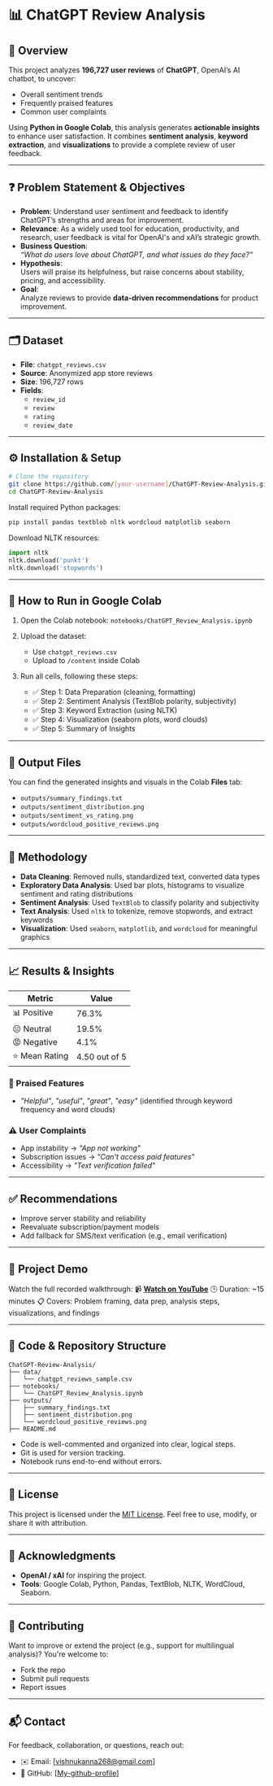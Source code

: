 # 📊 ChatGPT Review Analysis

## 🧠 Overview  
This project analyzes **196,727 user reviews** of **ChatGPT**, OpenAI’s AI chatbot, to uncover:
- Overall sentiment trends  
- Frequently praised features  
- Common user complaints  

Using **Python in Google Colab**, this analysis generates **actionable insights** to enhance user satisfaction. It combines **sentiment analysis**, **keyword extraction**, and **visualizations** to provide a complete review of user feedback.

---

## ❓ Problem Statement & Objectives

- **Problem**: Understand user sentiment and feedback to identify ChatGPT’s strengths and areas for improvement.
- **Relevance**: As a widely used tool for education, productivity, and research, user feedback is vital for OpenAI's and xAI’s strategic growth.
- **Business Question**:  
  _“What do users love about ChatGPT, and what issues do they face?”_
- **Hypothesis**:  
  Users will praise its helpfulness, but raise concerns about stability, pricing, and accessibility.
- **Goal**:  
  Analyze reviews to provide **data-driven recommendations** for product improvement.

---

## 🗂 Dataset

- **File**: `chatgpt_reviews.csv`  
- **Source**: Anonymized app store reviews  
- **Size**: 196,727 rows  
- **Fields**:
  - `review_id`  
  - `review`  
  - `rating`  
  - `review_date`  

---

## ⚙️ Installation & Setup

```bash
# Clone the repository
git clone https://github.com/[your-username]/ChatGPT-Review-Analysis.git
cd ChatGPT-Review-Analysis
````

Install required Python packages:

```bash
pip install pandas textblob nltk wordcloud matplotlib seaborn
```

Download NLTK resources:

```python
import nltk
nltk.download('punkt')
nltk.download('stopwords')
```

---

## 🚀 How to Run in Google Colab

1. Open the Colab notebook:
   `notebooks/ChatGPT_Review_Analysis.ipynb`

2. Upload the dataset:

   * Use `chatgpt_reviews.csv`
   * Upload to `/content` inside Colab

3. Run all cells, following these steps:

   * ✅ Step 1: Data Preparation (cleaning, formatting)
   * ✅ Step 2: Sentiment Analysis (TextBlob polarity, subjectivity)
   * ✅ Step 3: Keyword Extraction (using NLTK)
   * ✅ Step 4: Visualization (seaborn plots, word clouds)
   * ✅ Step 5: Summary of Insights

---

## 📂 Output Files

You can find the generated insights and visuals in the Colab **Files** tab:

* `outputs/summary_findings.txt`
* `outputs/sentiment_distribution.png`
* `outputs/sentiment_vs_rating.png`
* `outputs/wordcloud_positive_reviews.png`

---

## 🧪 Methodology

* **Data Cleaning**: Removed nulls, standardized text, converted data types
* **Exploratory Data Analysis**:
  Used bar plots, histograms to visualize sentiment and rating distributions
* **Sentiment Analysis**:
  Used `TextBlob` to classify polarity and subjectivity
* **Text Analysis**:
  Used `nltk` to tokenize, remove stopwords, and extract keywords
* **Visualization**:
  Used `seaborn`, `matplotlib`, and `wordcloud` for meaningful graphics

---

## 📈 Results & Insights

| Metric        | Value         |
| ------------- | ------------- |
| 📊 Positive   | 76.3%         |
| 😐 Neutral    | 19.5%         |
| 😡 Negative   | 4.1%          |
| ⭐ Mean Rating | 4.50 out of 5 |

### 💬 Praised Features

* *"Helpful"*, *"useful"*, *"great"*, *"easy"*
  (identified through keyword frequency and word clouds)

### ⚠️ User Complaints

* App instability → *"App not working"*
* Subscription issues → *"Can't access paid features"*
* Accessibility → *"Text verification failed"*

---

## ✅ Recommendations

* Improve server stability and reliability
* Reevaluate subscription/payment models
* Add fallback for SMS/text verification (e.g., email verification)

---

## 🎥 Project Demo

Watch the full recorded walkthrough:
📹 **[Watch on YouTube](https://your-link.com)**
🕒 Duration: \~15 minutes
📋 Covers: Problem framing, data prep, analysis steps, visualizations, and findings

---

## 📁 Code & Repository Structure

```
ChatGPT-Review-Analysis/
├── data/
│   └── chatgpt_reviews_sample.csv
├── notebooks/
│   └── ChatGPT_Review_Analysis.ipynb
├── outputs/
│   ├── summary_findings.txt
│   ├── sentiment_distribution.png
│   └── wordcloud_positive_reviews.png
├── README.md
```

* Code is well-commented and organized into clear, logical steps.
* Git is used for version tracking.
* Notebook runs end-to-end without errors.

---

## 📄 License

This project is licensed under the [MIT License](LICENSE).
Feel free to use, modify, or share it with attribution.

---

## 🙏 Acknowledgments

* **OpenAI / xAI** for inspiring the project.
* **Tools**: Google Colab, Python, Pandas, TextBlob, NLTK, WordCloud, Seaborn.

---

## 🤝 Contributing

Want to improve or extend the project (e.g., support for multilingual analysis)?
You're welcome to:

* Fork the repo
* Submit pull requests
* Report issues

---

## 📬 Contact

For feedback, collaboration, or questions, reach out:

* ✉️ Email: \[[vishnukanna268@gmail.com](mailto:vishnukanna268@gmail.com)]
* 🐙 GitHub: \[[My-github-profile](https://github.com/VishnuKanna26)]


